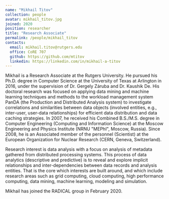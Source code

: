 ```yaml
---
name: "Mikhail Titov"
collection: people
avatar: mikhail_titov.jpg
joined: 2020
position: researcher
title: "Research Associate"
permalink: /people/mikhail_titov
contacts:
  email: mikhail.titov@rutgers.edu
  office: CoRE 707
  github: https://github.com/mtitov
  linkedin: https://linkedin.com/in/mikhail-a-titov
---
```


Mikhail is a Research Associate at the Rutgers University. He pursued his Ph.D. 
degree in Computer Science at the University of Texas at Arlington in 2016, 
under the supervision of Dr. Gergely Záruba and Dr. Kaushik De. His doctoral 
research was focused on applying data mining and machine learning techniques 
and methods to the workload management system PanDA (the Production and 
Distributed Analysis system) to investigate correlations and similarities 
between data objects (involved entities, e.g., inter-user, user-data 
relationships) for efficient data distribution and data caching strategies. 
In 2007, he received his Combined B.S./M.S. degree in Computer Engineering 
(Computing and Information Science) at the Moscow Engineering and Physics 
Institute (NRNU "MEPhI", Moscow, Russia). Since 2008, he is an Associated member 
of the personnel (Scientist) at the European Organization for Nuclear Research 
(CERN, Geneva, Switzerland).

Research interest is data analysis with a focus on analysis of metadata gathered 
from distributed processing systems. This process of data analytics 
(descriptive and predictive) is to reveal and explore implicit relationships 
and inter-dependencies between data records and analysis entities. That is the 
core which interests are built around, and which include research areas such as 
grid computing, cloud computing, high performance computing, data mining, 
machine learning, modeling and simulation.

Mikhail has joined the RADICAL group in February 2020.
